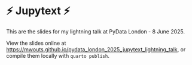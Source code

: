 # ⚡ Jupytext ⚡

This are the slides for my lightning talk at PyData London - 8 June 2025.

View the slides online at https://mwouts.github.io/pydata_london_2025_jupytext_lightning_talk, or compile them locally with `quarto publish`.
